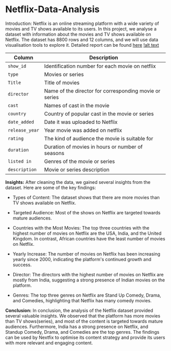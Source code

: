 # Netflix-Data-Analysis
Introduction: 
Netflix is an online streaming platform with a wide variety of movies and TV shows available to its users. In this project, we analyse a dataset with information about the movies and TV shows available on Netflix. The dataset has 8800 rows and 12 columns, and we will use data visualisation tools to explore it.
Detailed report can be found [here]()
[!alt text](https://github.com/distinctkemi/Netflix-Data-Analysis-/blob/main/Netflix%20Dashboard%20Image.jpeg)

|Column |Description |
|--------|-------------|
|`show_id`| Identification number for each movie on netflix|
|`type`| Movies or series|
|`Title`| Title of movies|
|`director`| Name of the director for corresponding movie or series|
|`cast`| Names of cast in the movie|
| `country`| Country of popular cast in the movie or series|
|`date_added`| Date it was uploaded to Netflix|
|`release_year`| Year movie was added on netflix|
|`rating`| The kind of audience the movie is suitable for|
|`duration`| Duration of movies in hours or number of seasons|
|`listed in`| Genres of the movie or series|
| `description`| Movie or series description|
	
**Insights:** After cleaning the data, we gained several insights from the dataset. Here are some of the key findings: 
- Types of Content: The dataset shows that there are more movies than TV shows available on Netflix. 

- Targeted Audience: Most of the shows on Netflix are targeted towards mature audiences. 

- Countries with the Most Movies: The top three countries with the highest number of movies on Netflix are the USA, India, and the United Kingdom. In contrast, African countries have the least number of movies on Netflix. 

- Yearly Increase: The number of movies on Netflix has been increasing yearly since 2000, indicating the platform's continued growth and success. 

- Director: The directors with the highest number of movies on Netflix are mostly from India, suggesting a strong presence of Indian movies on the platform.

- Genres: The top three genres on Netflix are Stand Up Comedy, Drama, and Comedies, highlighting that Netflix has many comedy movies. 

**Conclusion:**
 In conclusion, the analysis of the Netflix dataset provided several valuable insights. We observed that the platform has more movies than TV shows(series), and most of the content is targeted towards mature audiences. Furthermore, India has a strong presence on Netflix, and Standup Comedy, Drama, and Comedies are the top genres. The findings can be used by Nextfix to optimise its content strategy and provide its users with more relevant and engaging content.







